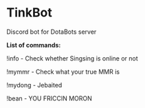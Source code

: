 # TinkBot
Discord bot for DotaBots server

**List of commands:**

!info - Check whether Singsing is online or not

!mymmr - Check what your true MMR is

!mydong - Jebaited

!bean - YOU FRICCIN MORON

